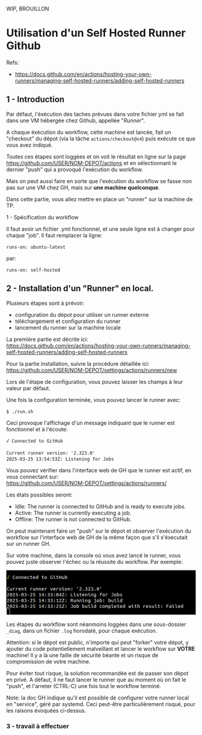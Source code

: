 
WIP, BROUILLON

# Utilisation d'un Self Hosted Runner Github


Refs:  
- https://docs.github.com/en/actions/hosting-your-own-runners/managing-self-hosted-runners/adding-self-hosted-runners


## 1 - Introduction

Par défaut, l'éxécution des taches prévues dans votre fichier yml se fait dans une VM hébergée chez Github, appellée "_Runner_".

A chaque éxécution du workflow, cette machine est lancée, fait un "checkout" du dépot (via la tâche 
`actions/checkout@v4`) puis exécute ce que vous avez indiqué.

Toutes ces étapes sont loggées et on voit le résultat en ligne sur la page
https://github.com/USER/NOM-DEPOT/actions
et en sélectionnant le dernier "push" qui a provoqué l'exécution du workflow.

Mais on peut aussi faire en sorte que l'exécution du workflow se fasse non pas sur une VM chez GH, mais sur **une machine quelconque**.

Dans cette partie, vous allez mettre en place un "runner" sur la machine de TP.

1 - Spécification du workflow

Il faut avoir un fichier .yml fonctionnel, et une seule ligne est à changer pour chaque "job".
Il faut remplacer la ligne:
```
runs-on: ubuntu-latest
```
par:

```
runs-on: self-hosted
```

## 2 - Installation d'un "Runner" en local.

Plusieurs étapes sont à prévoir:  
- configuration du dépot pour utiliser un runner externe
- téléchargement et configuration du runner
- lancement du runner sur la machine locale

La première partie est décrite ici:
https://docs.github.com/en/actions/hosting-your-own-runners/managing-self-hosted-runners/adding-self-hosted-runners

Pour la partie installation, suivre la procédure détaillée ici:  
https://github.com/USER/NOM-DEPOT/settings/actions/runners/new

Lors de l'étape de configuration, vous pouvez laisser les champs à leur valeur par défaut.

Une fois la configuration terminée, vous pouvez lancer le runner avec:
```
$ ./run.sh
```
Ceci provoque l'affichage d'un message indiquant que le runner est fonctionnel et à l'écoute:

```
√ Connected to GitHub

Current runner version: '2.323.0'
2025-03-25 13:54:53Z: Listening for Jobs
```

Vous pouvez vérifier dans l'interface web de GH que le runner est actif, en vous connectant sur:  
https://github.com/USER/NOM-DEPOT/settings/actions/runners/

Les états possibles seront:  
- Idle: The runner is connected to GitHub and is ready to execute jobs.
- Active: The runner is currently executing a job.
- Offline: The runner is not connected to GitHub.


On peut maintenant faire un "push" sur le dépot et observer l'exécution du workflow sur l'interface web de GH
de la même façon que s'il s'éxecutait sur un runner GH.

Sur votre machine, dans la console où vous avez lancé le runner, vous pouvez juste observer l'échec ou la réussite du workflow.
Par exemple:

![failure](GH_SHR_failure.png)

Les étapes du workflow sont néanmoins loggées dans une sous-dossier `_diag`, dans un fichier `.log` horodaté, pour chaque exécution.


Attention:
si le dépot est public, n'importe qui peut "forker" votre dépot, y ajouter du code potentiellement malveillant
et lancer le workflow sur **VOTRE** machine!
Il y a là une faille de sécurité béante et un risque de compromission de votre machine.

Pour éviter tout risque, la solution recommandée est de passer son dépot en privé.
A défaut, il ne faut lancer le runner que au moment où on fait le "push", et l'arreter (CTRL-C) une fois tout le workflow terminé.

Note: la doc GH indique qu'il est possible de configurer votre runner local en "service", géré par systemd.
Ceci peut-être particulièrement risqué, pour les raisons évoquées ci-dessus.



### 3 - travail à effectuer




